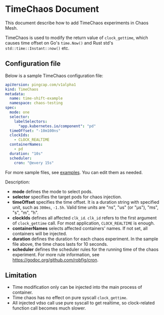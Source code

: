# TimeChaos Document

This document describe how to add TimeChaos experiments in Chaos Mesh.

TimeChaos is used to modify the return value of `clock_gettime`, which causes time offset on Go's `time.Now()` and Rust std's `std::time::Instant::now()` etc.

## Configuration file

Below is a sample TimeChaos configuration file:

```yaml
apiVersion: pingcap.com/v1alpha1
kind: TimeChaos
metadata:
  name: time-shift-example
  namespace: chaos-testing
spec:
  mode: one
  selector:
    labelSelectors:
      "app.kubernetes.io/component": "pd"
  timeOffset: "-10m100ns"
  clockIds:
    - CLOCK_REALTIME
  containerNames:
    - pd
  duration: "10s"
  scheduler:
    cron: "@every 15s"
```

For more sample files, see [examples](../examples). You can edit them as needed.

Description:

* **mode** defines the mode to select pods.
* **selector** specifies the target pods for chaos injection.
* **timeOffset** specifies the time offset. It is a duration string with specified unit, such as `300ms`, `-1.5h`. Valid time units are "ns", "us" (or "µs"), "ms", "s", "m", "h".
* **clockIds** defines all affected `clk_id`. `clk_id` refers to the first argument of `clock_gettime` call. For most application, `CLOCK_REALTIME` is enough.
* **containerNames** selects affected containers' names. If not set, all containers will be injected.
* **duration** defines the duration for each chaos experiment. In the sample file above, the time chaos lasts for 10 seconds.
* **scheduler** defines the scheduler rules for the running time of the chaos experiment. For more rule information, see <https://godoc.org/github.com/robfig/cron>.

## Limitation

* Time modification only can be injected into the main process of container.
* Time chaos has no effect on pure syscall `clock_gettime`.
* All injected vdso call use pure syscall to get realtime, so clock-related function call becomes much slower.
